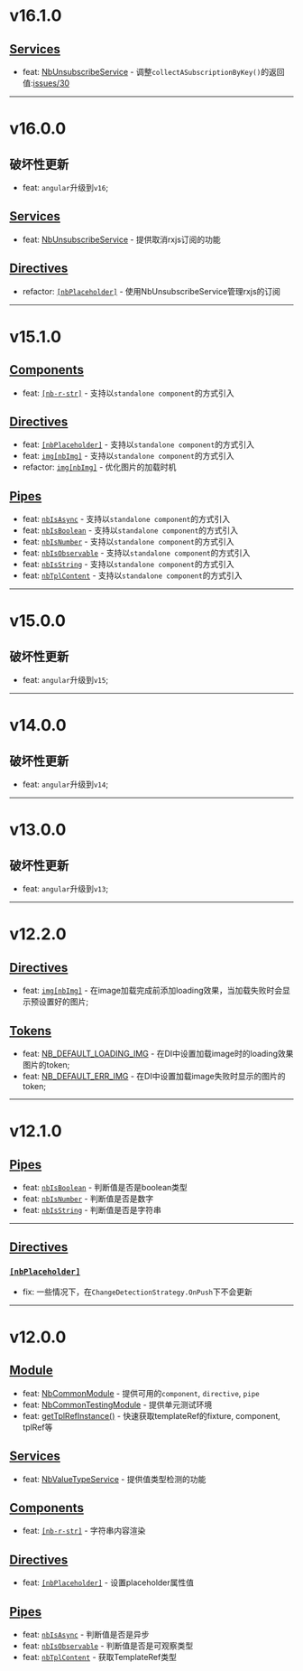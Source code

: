# v16.1.0
## [Services](https://github.com/bigBear713/nb-common/blob/master/projects/nb-common/README.CN.md#Services "Services")
- feat: [NbUnsubscribeService](https://github.com/bigBear713/nb-common/blob/master/projects/nb-common/README.CN.md#nbunsubscribeService) - 调整`collectASubscriptionByKey()`的返回值:[issues/30](https://github.com/bigBear713/nb-common/issues/30)

---

# v16.0.0
## 破坏性更新
- feat: `angular`升级到`v16`;
 
## [Services](https://github.com/bigBear713/nb-common/blob/master/projects/nb-common/README.CN.md#Services "Services")
- feat: [NbUnsubscribeService](https://github.com/bigBear713/nb-common/blob/master/projects/nb-common/README.CN.md#nbunsubscribeService) - 提供取消rxjs订阅的功能
 
## [Directives](https://github.com/bigBear713/nb-common/blob/master/projects/nb-common/README.CN.md#Directives "Directives")
- refactor: [`[nbPlaceholder]`](https://github.com/bigBear713/nb-common/blob/master/projects/nb-common/README.CN.md#nbplaceholder) - 使用NbUnsubscribeService管理rxjs的订阅

---

# v15.1.0
## [Components](https://github.com/bigBear713/nb-common/blob/master/projects/nb-common/README.CN.md#Components "Components")
- feat: [`[nb-r-str]`](https://github.com/bigBear713/nb-common/blob/master/projects/nb-common/README.CN.md#nb-r-str) - 支持以`standalone component`的方式引入

## [Directives](https://github.com/bigBear713/nb-common/blob/master/projects/nb-common/README.CN.md#Directives "Directives")
- feat: [`[nbPlaceholder]`](https://github.com/bigBear713/nb-common/blob/master/projects/nb-common/README.CN.md#nbplaceholder) - 支持以`standalone component`的方式引入
- feat: [`img[nbImg]`](https://github.com/bigBear713/nb-common/blob/master/projects/nb-common/README.CN.md#imgnbimg) - 支持以`standalone component`的方式引入
- refactor: [`img[nbImg]`](https://github.com/bigBear713/nb-common/blob/master/projects/nb-common/README.CN.md#imgnbimg) - 优化图片的加载时机

## [Pipes](https://github.com/bigBear713/nb-common/blob/master/projects/nb-common/README.CN.md#Pipes "Pipes")
- feat: [`nbIsAsync`](https://github.com/bigBear713/nb-common/blob/master/projects/nb-common/README.CN.md#nbisasync-transformvalue-any-value-is-observableany--promiseany) - 支持以`standalone component`的方式引入
- feat: [`nbIsBoolean`](https://github.com/bigBear713/nb-common/blob/master/projects/nb-common/README.CN.md#nbisboolean-transformvalue-any-value-is-boolean) - 支持以`standalone component`的方式引入
- feat: [`nbIsNumber`](https://github.com/bigBear713/nb-common/blob/master/projects/nb-common/README.CN.md#nbisnumber-transformvalue-any-value-is-number) - 支持以`standalone component`的方式引入
- feat: [`nbIsObservable`](https://github.com/bigBear713/nb-common/blob/master/projects/nb-common/README.CN.md#nbisobservable-transformvalue-any-value-is-observableany) - 支持以`standalone component`的方式引入
- feat: [`nbIsString`](https://github.com/bigBear713/nb-common/blob/master/projects/nb-common/README.CN.md#nbisstring-transformvalue-any-value-is-string) - 支持以`standalone component`的方式引入
- feat: [`nbTplContent`](https://github.com/bigBear713/nb-common/blob/master/projects/nb-common/README.CN.md#nbtplcontent-transformvalue-any-templaterefany--null) - 支持以`standalone component`的方式引入

---

# v15.0.0
## 破坏性更新
- feat: `angular`升级到`v15`;

---

# v14.0.0
## 破坏性更新
- feat: `angular`升级到`v14`;

---

# v13.0.0
## 破坏性更新
- feat: `angular`升级到`v13`;

---

# v12.2.0
## [Directives](https://github.com/bigBear713/nb-common/blob/master/projects/nb-common/README.CN.md#Directives "Directives")
- feat: [`img[nbImg]`](https://github.com/bigBear713/nb-common/blob/master/projects/nb-common/README.CN.md#imgnbimg) - 在image加载完成前添加loading效果，当加载失败时会显示预设置好的图片;

## [Tokens](https://github.com/bigBear713/nb-common/blob/master/projects/nb-common/README.CN.md#tokens "Tokens")
- feat: [NB_DEFAULT_LOADING_IMG](https://github.com/bigBear713/nb-common/blob/master/projects/nb-common/README.CN.md#nb_default_loading_img) - 在DI中设置加载image时的loading效果图片的token;
- feat: [NB_DEFAULT_ERR_IMG](https://github.com/bigBear713/nb-common/blob/master/projects/nb-common/README.CN.md#nb_default_err_img) - 在DI中设置加载image失败时显示的图片的token;

---

# v12.1.0
## [Pipes](https://github.com/bigBear713/nb-common/blob/master/projects/nb-common/README.CN.md#Pipes "Pipes")
- feat: [`nbIsBoolean`](https://github.com/bigBear713/nb-common/blob/master/projects/nb-common/README.CN.md#nbisboolean-transformvalue-any-value-is-boolean) - 判断值是否是boolean类型
- feat: [`nbIsNumber`](https://github.com/bigBear713/nb-common/blob/master/projects/nb-common/README.CN.md#nbisnumber-transformvalue-any-value-is-number) - 判断值是否是数字
- feat: [`nbIsString`](https://github.com/bigBear713/nb-common/blob/master/projects/nb-common/README.CN.md#nbisstring-transformvalue-any-value-is-string) - 判断值是否是字符串

---

## [Directives](https://github.com/bigBear713/nb-common/blob/master/projects/nb-common/README.CN.md#Directives "Directives")
### [`[nbPlaceholder]`](https://github.com/bigBear713/nb-common/blob/master/projects/nb-common/README.CN.md#nbplaceholder)
- fix: 一些情况下，在`ChangeDetectionStrategy.OnPush`下不会更新

---

# v12.0.0
## [Module](https://github.com/bigBear713/nb-common/blob/master/projects/nb-common/README.CN.md#Module "Module")
- feat: [NbCommonModule](https://github.com/bigBear713/nb-common/blob/master/projects/nb-common/README.CN.md#nbcommonmodule) - 提供可用的`component`, `directive`, `pipe`
- feat: [NbCommonTestingModule](https://github.com/bigBear713/nb-common/blob/master/projects/nb-common/README.CN.md#nbcommontestingmodule) - 提供单元测试环境
- feat: [getTplRefInstance()](https://github.com/bigBear713/nb-common/blob/master/projects/nb-common/README.CN.md#function-gettplrefinstancetestbed-testbedstatic-fixturecomponentfixturecomponent-templatereftestingcomponenttplref-templateref) - 快速获取templateRef的fixture, component, tplRef等

## [Services](https://github.com/bigBear713/nb-common/blob/master/projects/nb-common/README.CN.md#Services "Services")
- feat: [NbValueTypeService](https://github.com/bigBear713/nb-common/blob/master/projects/nb-common/README.CN.md#nbvaluetypeservice) - 提供值类型检测的功能

## [Components](https://github.com/bigBear713/nb-common/blob/master/projects/nb-common/README.CN.md#Components "Components")
- feat: [`[nb-r-str]`](https://github.com/bigBear713/nb-common/blob/master/projects/nb-common/README.CN.md#nb-r-str) - 字符串内容渲染

## [Directives](https://github.com/bigBear713/nb-common/blob/master/projects/nb-common/README.CN.md#Directives "Directives")
- feat: [`[nbPlaceholder]`](https://github.com/bigBear713/nb-common/blob/master/projects/nb-common/README.CN.md#nbplaceholder) - 设置placeholder属性值

## [Pipes](https://github.com/bigBear713/nb-common/blob/master/projects/nb-common/README.CN.md#Pipes "Pipes")
- feat: [`nbIsAsync`](https://github.com/bigBear713/nb-common/blob/master/projects/nb-common/README.CN.md#nbisasync-transformvalue-any-value-is-observableany--promiseany) - 判断值是否是异步
- feat: [`nbIsObservable`](https://github.com/bigBear713/nb-common/blob/master/projects/nb-common/README.CN.md#nbisobservable-transformvalue-any-value-is-observableany) - 判断值是否是可观察类型
- feat: [`nbTplContent`](https://github.com/bigBear713/nb-common/blob/master/projects/nb-common/README.CN.md#nbtplcontent-transformvalue-any-templaterefany--null) - 获取TemplateRef类型
